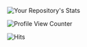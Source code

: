 ![Your Repository's Stats](https://github-readme-stats.vercel.app/api/top-langs/?username=NULL31337&theme=blue-green)


![Profile View Counter](https://komarev.com/ghpvc/?username=Tanu-N-Prabhu)


![Hits](https://hitcounter.pythonanywhere.com/count/tag.svg?url=https://github.com/Tanu-N-Prabhu/Python)

<!--![Your Repository's Stats](https://github-readme-stats.vercel.app/api?username=Your_GitHub_Username&show_icons=true)
**NULL31337/NULL31337** is a ✨ _special_ ✨ repository because its `README.md` (this file) appears on your GitHub profile.

Here are some ideas to get you started:

- 🔭 I’m currently working on ...
- 🌱 I’m currently learning ...
- 👯 I’m looking to collaborate on ...
- 🤔 I’m looking for help with ...
- 💬 Ask me about ...
- 📫 How to reach me: ...
- 😄 Pronouns: ...
- ⚡ Fun fact: ...
-->
